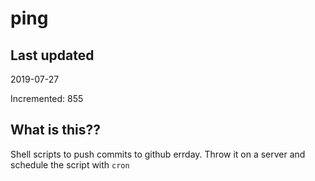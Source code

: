 # ping

## Last updated
2019-07-27

Incremented: 855

## What is this??
Shell scripts to push commits to github errday. Throw it on a server and schedule the script with `cron`
